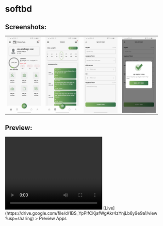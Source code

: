 # softbd

## Screenshots:

<table align="center" style="margin: 0px auto;">
  <tr>
    <td>
        <div style="text-align: center;">
            <img src="screenshots/1.jpg" height="250px"/>
        </div>
    </td>
    <td>
        <div style="text-align: center;">
            <img src="screenshots/2.jpg" height="250px"/>
        </div>
    </td>
    <td>
        <div style="text-align: center;">
            <img src="screenshots/3.jpg" height="250px"/>
        </div>
    </td>
    <td>
        <div style="text-align: center;">
            <img src="screenshots/4.jpg" height="250px"/>
        </div>
    </td>
  </tr>
</table>

## Preview:

<video width="320" height="240" controls>
  <source src="screenshots/demo.mp4" type="video/mp4">
</video>
[Live](https://drive.google.com/file/d/1BS_YpPlfCKjafWgAkr4zYnjLb6y9e9a1/view?usp=sharing) > Preview Apps
